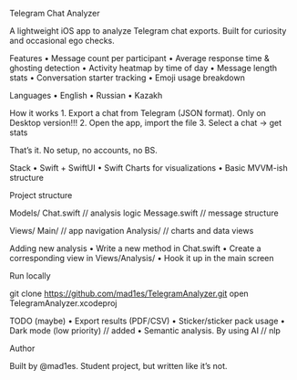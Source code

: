 Telegram Chat Analyzer

A lightweight iOS app to analyze Telegram chat exports. Built for curiosity and occasional ego checks.

Features
	•	Message count per participant
	•	Average response time & ghosting detection
	•	Activity heatmap by time of day
	•	Message length stats
	•	Conversation starter tracking
	•	Emoji usage breakdown

 Languages
 	•	English
  	•	Russian
   	• 	Kazakh

	


How it works
	1.	Export a chat from Telegram (JSON format). Only on Desktop version!!!
	2.	Open the app, import the file
	3.	Select a chat → get stats

That’s it. No setup, no accounts, no BS.

Stack
	•	Swift + SwiftUI
	•	Swift Charts for visualizations
	•	Basic MVVM-ish structure

Project structure

Models/
  Chat.swift         // analysis logic
  Message.swift      // message structure

Views/
  Main/              // app navigation 
  Analysis/          // charts and data views

Adding new analysis
	•	Write a new method in Chat.swift
	•	Create a corresponding view in Views/Analysis/
	•	Hook it up in the main screen

Run locally

git clone https://github.com/mad1es/TelegramAnalyzer.git
open TelegramAnalyzer.xcodeproj

TODO (maybe)
	•	Export results (PDF/CSV)
	•	Sticker/sticker pack usage
	•	Dark mode (low priority) // added 
	•	Semantic analysis. By using AI // nlp
 	

Author

Built by @mad1es.
Student project, but written like it’s not.
